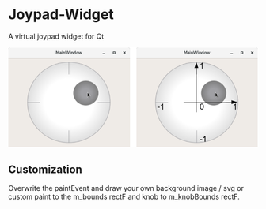 # Joypad-Widget
A virtual joypad widget for Qt

![exampleImage](/doc/image.png)

## Customization

Overwrite the paintEvent and draw your own background image / svg or custom paint to the m_bounds rectF 
and knob to m_knobBounds rectF.
